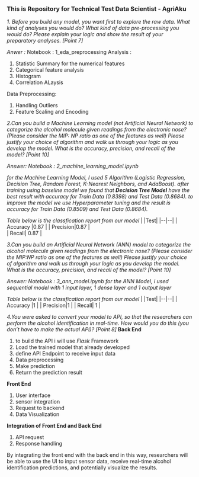 ### This is Repository for Technical Test Data Scientist - AgriAku

*1. Before you build any model, you want first to explore the raw data. What kind of analyses you would do? What kind of data pre-processing you would do? Please explain your logic and show the result of your preparatory analyses. [Point 7]*

*Anwer :*
Notebook : 1_eda_preprocessing
Analysis :
1. Statistic Summary for the numerical features
2. Categorical feature analysis
3. Histogram
4. Correlation ALaysis

Data Preprocessing:
1. Handling Outliers
2. Feature Scaling and Encoding


*2.Can you build a Machine Learning model (not Artificial Neural Network) to categorize the alcohol molecule given readings from the electronic nose? (Please consider the MIP: NP ratio as one of the features as well) Please justify your choice of algorithm and walk us through your logic as you develop the model. What is the accuracy, precision, and recall of the model? [Point 10]*

*Answer:*
*Notebook : 2_machine_learning_model.ipynb*

*for the Machine Learning Model, I used 5 Algorithm (Logistic Regression, Decision Tree, Random Forest, K-Nearest Neighbors, and AdaBoost). after training using baseline model we found that **Decision Tree Model** have the best result with accuracy for Train Data (0.8398) and Test Data (0.8684). to improve the model we use Hyperparameter tuning and the result is accuracy for Train Data (0.8509) and Test Data (0.8684).*

*Table below is the classfication report from our model*
|  |Test|
|--|--|
| Accuracy |0.87  |
| Precision|0.87 |	
| Recall|  0.87 | 

*3.Can you build an Artificial Neural Network (ANN) model to categorize the alcohol molecule given readings from the electronic nose? (Please consider the MIP:NP ratio as one of the features as well) Please justify your choice of algorithm and walk us through your logic as you develop the model. What is the accuracy, precision, and recall of the model? [Point 10]*

*Answer:*
*Notebook : 3_ann_model.ipynb*
*for the ANN Model, i used sequential model with 1 input layer, 1 dense layer and 1 output layer*

*Table below is the classfication report from our model*
|  |Test|
|--|--|
| Accuracy |1 |
| Precision|1 |	
| Recall| 1 | 

*4.You were asked to convert your model to API, so that the researchers can perform the alcohol identification in real-time. How would you do this (you don’t have to make the actual API)? [Point 8]*
**Back End**
1. to build the API i will use *Flask* Framework
2. Load the trained model that already developed
3. define API Endpoint to receive input data
4. Data preprocessing
5. Make prediction
6. Return the prediction result

**Front End**
1. User interface
2. sensor integration
3. Request to backend
4. Data Visualization

**Integration of Front End and Back End**
1. API request
2. Response handling

By integrating the front end with the back end in this way, researchers will be able to use the UI to input sensor data, receive real-time alcohol identification predictions, and potentially visualize the results. 